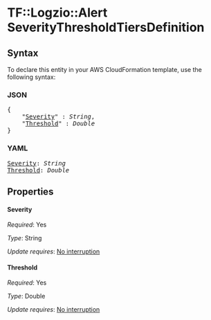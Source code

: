 # TF::Logzio::Alert SeverityThresholdTiersDefinition

## Syntax

To declare this entity in your AWS CloudFormation template, use the following syntax:

### JSON

<pre>
{
    "<a href="#severity" title="Severity">Severity</a>" : <i>String</i>,
    "<a href="#threshold" title="Threshold">Threshold</a>" : <i>Double</i>
}
</pre>

### YAML

<pre>
<a href="#severity" title="Severity">Severity</a>: <i>String</i>
<a href="#threshold" title="Threshold">Threshold</a>: <i>Double</i>
</pre>

## Properties

#### Severity

_Required_: Yes

_Type_: String

_Update requires_: [No interruption](https://docs.aws.amazon.com/AWSCloudFormation/latest/UserGuide/using-cfn-updating-stacks-update-behaviors.html#update-no-interrupt)

#### Threshold

_Required_: Yes

_Type_: Double

_Update requires_: [No interruption](https://docs.aws.amazon.com/AWSCloudFormation/latest/UserGuide/using-cfn-updating-stacks-update-behaviors.html#update-no-interrupt)

